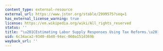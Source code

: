 ```yaml
---
content_type: external-resource
external_url: https://www.jstor.org/stable/2999575?seq=1
has_external_license_warning: true
license: https://en.wikipedia.org/wiki/All_rights_reserved
status: ''
title: "\u201CEstimating Labor Supply Responses Using Tax Reforms.\u201D"
uid: 6c34aca2-9340-4b40-94ec-060a151d369b
wayback_url: ''
---
```


